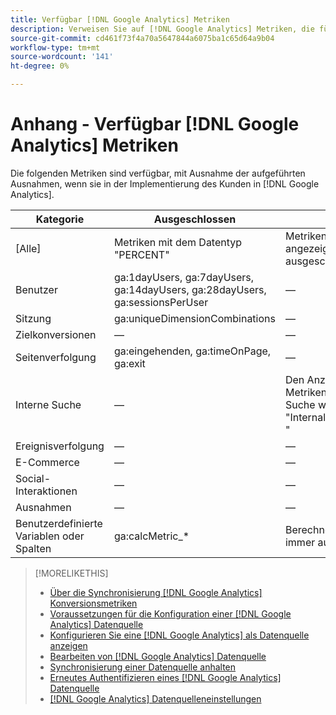 ```yaml
---
title: Verfügbar [!DNL Google Analytics] Metriken
description: Verweisen Sie auf [!DNL Google Analytics] Metriken, die für Datenquellen verfügbar sind.
source-git-commit: cd461f73f4a70a5647844a6075ba1c65d64a9b04
workflow-type: tm+mt
source-wordcount: '141'
ht-degree: 0%

---
```


# Anhang - Verfügbar [!DNL Google Analytics] Metriken

Die folgenden Metriken sind verfügbar, mit Ausnahme der aufgeführten Ausnahmen, wenn sie in der Implementierung des Kunden in [!DNL Google Analytics].

<!-- Notes as FYI to self:
>[!NOTE]
>
>* For some of these metrics, [!DNL Google] assigns the friendly name, and the name is consistent. For some metrics, the advertiser assigns the friendly name in [!DNL Google Analytics], and the name has a dynamic value.
>* Some metrics are assigned at the property level, and others are assigned at the view level.
-->

| Kategorie | Ausgeschlossen | Kommentare |
| ---- | ---- | ---- |
| \[Alle\] | Metriken mit dem Datentyp &quot;PERCENT&quot; | Metriken, die in Prozent angezeigt werden, sind immer ausgeschlossen. |
| Benutzer | ga:1dayUsers, ga:7dayUsers, ga:14dayUsers, ga:28dayUsers, ga:sessionsPerUser | — |
| Sitzung | ga:uniqueDimensionCombinations | — |
| Zielkonversionen | — | — |
| Seitenverfolgung | ga:eingehenden, ga:timeOnPage, ga:exit | — |
| Interne Suche | — | Den Anzeigenamen aller Metriken aus der internen Suche wird der Wert &quot;InternalSearch:&quot;vorangestellt. &quot; |
| Ereignisverfolgung | — | — |
| E-Commerce | — | — |
| Social-Interaktionen | — | — |
| Ausnahmen | — | — |
| Benutzerdefinierte Variablen oder Spalten | ga:calcMetric_* | Berechnete Metriken werden immer ausgeschlossen. |

>[!MORELIKETHIS]
>
>* [Über die Synchronisierung [!DNL Google Analytics] Konversionsmetriken](data-source-about.md)
>* [Voraussetzungen für die Konfiguration einer [!DNL Google Analytics] Datenquelle](data-source-prerequisites.md)
>* [Konfigurieren Sie eine [!DNL Google Analytics] als Datenquelle anzeigen](data-source-configure.md)
>* [Bearbeiten von [!DNL Google Analytics] Datenquelle](data-source-edit.md)
>* [Synchronisierung einer Datenquelle anhalten](data-source-pause.md)
>* [Erneutes Authentifizieren eines [!DNL Google Analytics] Datenquelle](data-source-reauthenticate.md)
>* [[!DNL Google Analytics] Datenquelleneinstellungen](data-source-settings.md)

